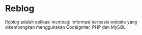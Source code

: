 # Reblog
Reblog adalah aplikasi membagi informasi berbasis website yang dikembangkan menggunakan CodeIgniter, PHP dan MySQL
